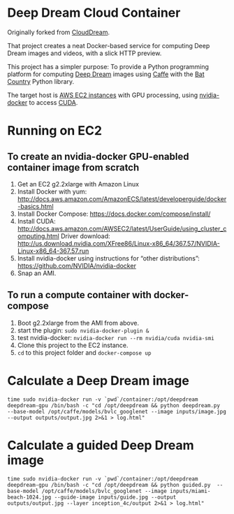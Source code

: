 # Deep Dream Cloud Container

Originally forked from [CloudDream](https://github.com/VISIONAI/clouddream).

That project creates a neat Docker-based service for computing Deep Dream images and videos, with a slick HTTP preview.

This project has a simpler purpose: To provide a Python programming platform for computing [Deep Dream](https://en.wikipedia.org/wiki/DeepDream) images using [Caffe](http://caffe.berkeleyvision.org/) with the [Bat Country](https://github.com/jrosebr1/bat-country) Python library.

The target host is [AWS EC2 instances](http://docs.aws.amazon.com/AWSEC2/latest/UserGuide/using_cluster_computing.html) with GPU processing, using [nvidia-docker](https://github.com/NVIDIA/nvidia-docker) to access [CUDA](http://www.nvidia.com/object/cuda_home_new.html).

# Running on EC2

## To create an nvidia-docker GPU-enabled container image from scratch

1. Get an EC2 g2.2xlarge with Amazon Linux
2. Install Docker with yum: http://docs.aws.amazon.com/AmazonECS/latest/developerguide/docker-basics.html
3. Install Docker Compose: https://docs.docker.com/compose/install/
4. Install CUDA: http://docs.aws.amazon.com/AWSEC2/latest/UserGuide/using_cluster_computing.html  Driver download: http://us.download.nvidia.com/XFree86/Linux-x86_64/367.57/NVIDIA-Linux-x86_64-367.57.run
5. Install nvidia-docker using instructions for “other distributions”: https://github.com/NVIDIA/nvidia-docker
6. Snap an AMI.

## To run a compute container with docker-compose

1. Boot g2.2xlarge from the AMI from above.
2. start the plugin: ```sudo nvidia-docker-plugin &```
3. test nvidia-docker: ```nvidia-docker run --rm nvidia/cuda nvidia-smi```
4. Clone this project to the EC2 instance.
5. ```cd``` to this project folder and ```docker-compose up```

# Calculate a Deep Dream image

    time sudo nvidia-docker run -v `pwd`/container:/opt/deepdream deepdream-gpu /bin/bash -c "cd /opt/deepdream && python deepdream.py  --base-model /opt/caffe/models/bvlc_googlenet --image inputs/image.jpg --output outputs/output.jpg 2>&1 > log.html"

# Calculate a guided Deep Dream image

    time sudo nvidia-docker run -v `pwd`/container:/opt/deepdream deepdream-gpu /bin/bash -c "cd /opt/deepdream && python guided.py  --base-model /opt/caffe/models/bvlc_googlenet --image inputs/miami-beach-1024.jpg --guide-image inputs/guide.jpg --output outputs/output.jpg --layer inception_4c/output 2>&1 > log.html"
